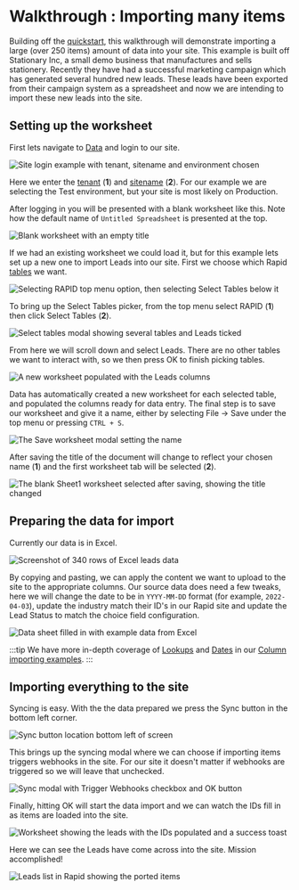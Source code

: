 # Walkthrough : Importing many items

Building off the [quickstart](../6-Data.md#quickstart), this walkthrough will demonstrate importing a large (over 250 items) amount of data into your site. This example is built off Stationary Inc, a small demo business that manufactures and sells stationery. Recently they have had a successful marketing campaign which has generated several hundred new leads. These leads have been exported from their campaign system as a spreadsheet and now we are intending to import these new leads into the site.

## Setting up the worksheet

First lets navigate to [Data](https://data.rapidplatform.com) and login to our site.

![Site login example with tenant, sitename and environment chosen](<Site login.png>)

Here we enter the [tenant](/docs/Rapid/2-User%20Manual/glossary/glossary.md#site-url) (**1**) and [sitename](/docs/Rapid/2-User%20Manual/glossary/glossary.md#site-url) (**2**). For our example we are selecting the Test environment, but your site is most likely on Production.

After logging in you will be presented with a blank worksheet like this. Note how the default name of `Untitled Spreadsheet` is presented at the top.

![Blank worksheet with an empty title](<Blank worksheet.png>)

If we had an existing worksheet we could load it, but for this example lets set up a new one to import Leads into our site. First we choose which Rapid [tables](/docs/Rapid/2-User%20Manual/glossary/glossary.md#table) we want.

![Selecting RAPID top menu option, then selecting Select Tables below it](<Opening select tables modal.png>)

To bring up the Select Tables picker, from the top menu select RAPID (**1**) then click Select Tables (**2**).

![Select tables modal showing several tables and Leads ticked](<Select Tables modal.png>)

From here we will scroll down and select Leads. There are no other tables we want to interact with, so we then press OK to finish picking tables.

![A new worksheet populated with the Leads columns](<Blank Lead Worksheet.png>)

Data has automatically created a new worksheet for each selected table, and populated the columns ready for data entry. The final step is to save our worksheet and give it a name, either by selecting File -> Save under the top menu or pressing `CTRL + S`.

![The Save worksheet modal setting the name](<Save Modal.png>)

After saving the title of the document will change to reflect your chosen name (**1**) and the first worksheet tab will be selected (**2**).

![The blank Sheet1 worksheet selected after saving, showing the title changed](<Saved Blank Leads Worksheet.png>)

## Preparing the data for import

Currently our data is in Excel. 

![Screenshot of 340 rows of Excel leads data](<Example Data in Spreadsheet.png>)

By copying and pasting, we can apply the content we want to upload to the site to the appropriate columns. Our source data does need a few tweaks, here we will change the date to be in `YYYY-MM-DD` format (for example, `2022-04-03`), update the industry match their ID's in our Rapid site and update the Lead Status to match the choice field configuration. 

![Data sheet filled in with example data from Excel](<Leads Data input to the worksheet.png>)

:::tip
We have more in-depth coverage of [Lookups](../import-columns/import-columns.md#lookups) and [Dates](../import-columns/import-columns.md#dates) in our [Column importing examples](../import-columns/import-columns.md).
:::

## Importing everything to the site

Syncing is easy. With the the data prepared we press the Sync button in the bottom left corner.

![Sync button location bottom left of screen](<Sync button location.png>)

This brings up the syncing modal where we can choose if importing items triggers webhooks in the site. For our site it doesn't matter if webhooks are triggered so we will leave that unchecked. 

![Sync modal with Trigger Webhooks checkbox and OK button](<Sync Modal.png>)

Finally, hitting OK will start the data import and we can watch the IDs fill in as items are loaded into the site.

![Worksheet showing the leads with the IDs populated and a success toast](<Synced Leads.png>)

Here we can see the Leads have come across into the site. Mission accomplished!

![Leads list in Rapid showing the ported items](<Leads loaded into Rapid.png>)